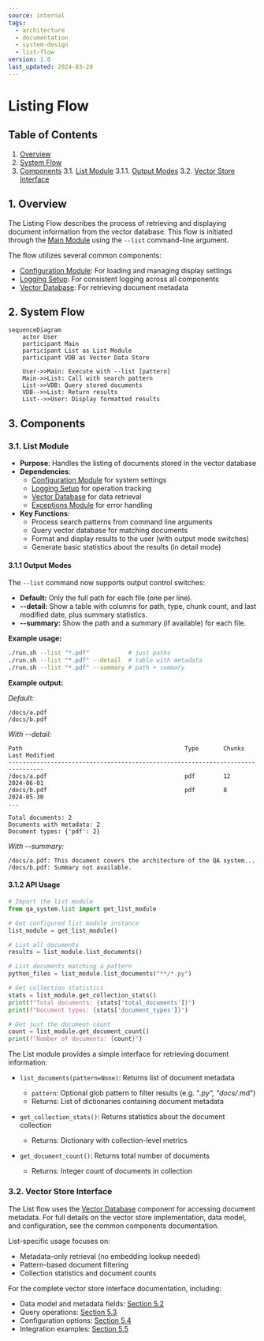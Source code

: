 ```yaml
---
source: internal
tags:
  - architecture
  - documentation
  - system-design
  - list-flow
version: 1.0
last_updated: 2024-03-20
---
```


# Listing Flow

## Table of Contents
1. [Overview](#1-overview)
2. [System Flow](#2-system-flow)
3. [Components](#3-components)
   3.1. [List Module](#31-list-module)
      3.1.1. [Output Modes](#311-output-modes)
   3.2. [Vector Store Interface](#32-vector-store-interface)

## 1. Overview
The Listing Flow describes the process of retrieving and displaying document information from the vector database. This flow is initiated through the [Main Module](ARCHITECTURE-common-components.md#2-main-module) using the `--list` command-line argument.

The flow utilizes several common components:
- [Configuration Module](ARCHITECTURE-common-components.md#3-configuration-module): For loading and managing display settings
- [Logging Setup](ARCHITECTURE-common-components.md#4-logging-setup): For consistent logging across all components
- [Vector Database](ARCHITECTURE-common-components.md#5-vector-database): For retrieving document metadata

## 2. System Flow
```mermaid
sequenceDiagram
    actor User
    participant Main
    participant List as List Module
    participant VDB as Vector Data Store

    User->>Main: Execute with --list [pattern]
    Main->>List: Call with search pattern
    List->>VDB: Query stored documents
    VDB-->>List: Return results
    List-->>User: Display formatted results
```

## 3. Components

### 3.1. List Module
- **Purpose**: Handles the listing of documents stored in the vector database
- **Dependencies**:
  - [Configuration Module](ARCHITECTURE-common-components.md#3-configuration-module) for system settings
  - [Logging Setup](ARCHITECTURE-common-components.md#4-logging-setup) for operation tracking
  - [Vector Database](ARCHITECTURE-common-components.md#5-vector-database) for data retrieval
  - [Exceptions Module](ARCHITECTURE-common-components.md#6-exceptions-module) for error handling
- **Key Functions**:
  - Process search patterns from command line arguments
  - Query vector database for matching documents
  - Format and display results to the user (with output mode switches)
  - Generate basic statistics about the results (in detail mode)

#### 3.1.1 Output Modes

The `--list` command now supports output control switches:

- **Default:** Only the full path for each file (one per line).
- **--detail:** Show a table with columns for path, type, chunk count, and last modified date, plus summary statistics.
- **--summary:** Show the path and a summary (if available) for each file.

**Example usage:**

```bash
./run.sh --list "*.pdf"           # just paths
./run.sh --list "*.pdf" --detail  # table with metadata
./run.sh --list "*.pdf" --summary # path + summary
```

**Example output:**

_Default:_
```
/docs/a.pdf
/docs/b.pdf
```

_With --detail:_
```
Path                                              Type       Chunks   Last Modified      
--------------------------------------------------------------------------------
/docs/a.pdf                                       pdf        12       2024-06-01         
/docs/b.pdf                                       pdf        8        2024-05-30         
...

Total documents: 2
Documents with metadata: 2
Document types: {'pdf': 2}
```

_With --summary:_
```
/docs/a.pdf: This document covers the architecture of the QA system...
/docs/b.pdf: Summary not available.
```

#### 3.1.2 API Usage
```python
# Import the list module
from qa_system.list import get_list_module

# Get configured list module instance
list_module = get_list_module()

# List all documents
results = list_module.list_documents()

# List documents matching a pattern
python_files = list_module.list_documents("**/*.py")

# Get collection statistics
stats = list_module.get_collection_stats()
print(f"Total documents: {stats['total_documents']}")
print(f"Document types: {stats['document_types']}")

# Get just the document count
count = list_module.get_document_count()
print(f"Number of documents: {count}")
```

The List module provides a simple interface for retrieving document information:

- `list_documents(pattern=None)`: Returns list of document metadata
  - `pattern`: Optional glob pattern to filter results (e.g. "*.py", "docs/*.md")
  - Returns: List of dictionaries containing document metadata

- `get_collection_stats()`: Returns statistics about the document collection
  - Returns: Dictionary with collection-level metrics

- `get_document_count()`: Returns total number of documents
  - Returns: Integer count of documents in collection

### 3.2. Vector Store Interface
The List flow uses the [Vector Database](ARCHITECTURE-common-components.md#5-vector-database) component for accessing document metadata. For full details on the vector store implementation, data model, and configuration, see the common components documentation.

List-specific usage focuses on:
- Metadata-only retrieval (no embedding lookup needed)
- Pattern-based document filtering
- Collection statistics and document counts

For the complete vector store interface documentation, including:
- Data model and metadata fields: [Section 5.2](ARCHITECTURE-common-components.md#52-data-model)
- Query operations: [Section 5.3](ARCHITECTURE-common-components.md#53-operations)
- Configuration options: [Section 5.4](ARCHITECTURE-common-components.md#54-configuration)
- Integration examples: [Section 5.5](ARCHITECTURE-common-components.md#55-integration)
